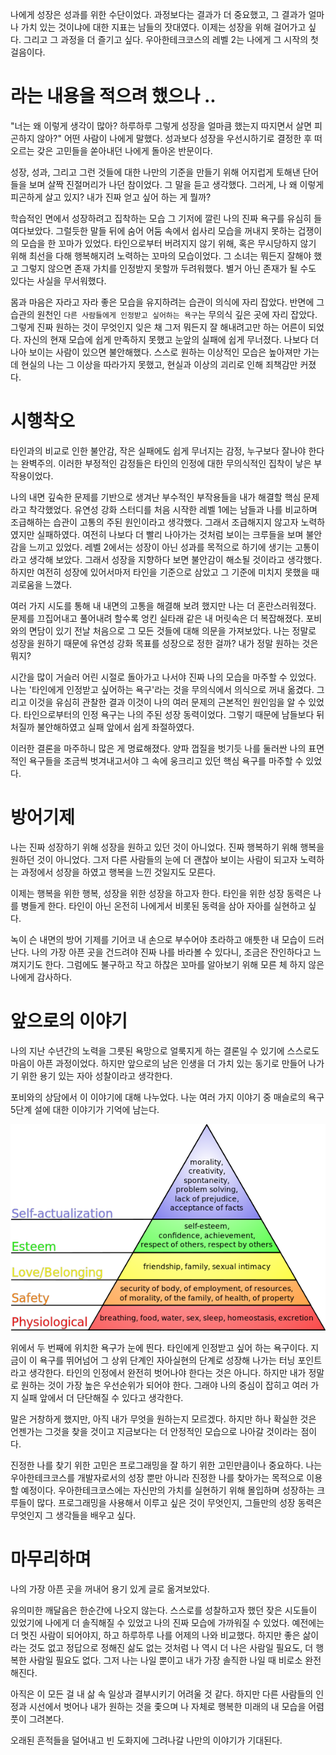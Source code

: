 나에게 성장은 성과를 위한 수단이었다.
과정보다는 결과가 더 중요했고, 그 결과가 얼마나 가치 있는 것이냐에 대한 지표는 남들의 잣대였다.
이제는 성장을 위해 걸어가고 싶다. 그리고 그 과정을 더 즐기고 싶다. 우아한테크코스의 레벨 2는 나에게 그 시작의 첫걸음이다.

# 라는 내용을 적으려 했으나 ..

"너는 왜 이렇게 생각이 많아? 하루하루 그렇게 성장을 얼마큼 했는지 따지면서 살면 피곤하지 않아?"
어떤 사람이 나에게 말했다. 성과보다 성장을 우선시하기로 결정한 후 떠오르는 갖은 고민들을 쏟아내던 나에게 돌아온 반문이다. 

성장, 성과, 그리고 그런 것들에 대한 나만의 기준을 만들기 위해 어지럽게 토해낸 단어들을 보며 살짝 진절머리가 나던 참이었다.
그 말을 듣고 생각했다. 그러게, 나 왜 이렇게 피곤하게 살고 있지? 내가 진짜 얻고 싶어 하는 게 뭘까?

학습적인 면에서 성장하려고 집착하는 모습 그 기저에 깔린 나의 진짜 욕구를 유심히 들여다보았다.
그럴듯한 말들 뒤에 숨어 어둠 속에서 쉽사리 모습을 꺼내지 못하는 겁쟁이의 모습을 한 꼬마가 있었다.
타인으로부터 버려지지 않기 위해, 혹은 무시당하지 않기 위해 최선을 다해 행복해지려 노력하는 꼬마의 모습이었다.
그 소녀는 뭐든지 잘해야 했고 그렇지 않으면 존재 가치를 인정받지 못할까 두려워했다. 별거 아닌 존재가 될 수도 있다는 사실을 무서워했다.

몸과 마음은 자라고 자라 좋은 모습을 유지하려는 습관이 의식에 자리 잡았다. 반면에 그 습관의 원천인 `다른 사람들에게 인정받고 싶어하는 욕구`는 무의식 깊은 곳에 자리 잡았다.
그렇게 진짜 원하는 것이 무엇인지 잊은 채 그저 뭐든지 잘 해내려고만 하는 어른이 되었다.
자신의 현재 모습에 쉽게 만족하지 못했고 눈앞의 실패에 쉽게 무너졌다. 나보다 더 나아 보이는 사람이 있으면 불안해했다.
스스로 원하는 이상적인 모습은 높아져만 가는데 현실의 나는 그 이상을 따라가지 못했고, 현실과 이상의 괴리로 인해 죄책감만 커졌다.

# 시행착오

타인과의 비교로 인한 불안감, 작은 실패에도 쉽게 무너지는 감정, 누구보다 잘나야 한다는 완벽주의.
이러한 부정적인 감정들은 타인의 인정에 대한 무의식적인 집착이 낳은 부작용이었다.

나의 내면 깊숙한 문제를 기반으로 생겨난 부수적인 부작용들을 내가 해결할 핵심 문제라고 착각했었다.
유연성 강화 스터디를 처음 시작한 레벨 1에는 남들과 나를 비교하며 조급해하는 습관이 고통의 주된 원인이라고 생각했다. 그래서 조급해지지 않고자 노력하였지만 실패하였다. 여전히 나보다 더 빨리 나아가는 것처럼 보이는 크루들을 보며 불안감을 느끼고 있었다. 
레벨 2에서는 성장이 아닌 성과를 목적으로 하기에 생기는 고통이라고 생각해 보았다. 그래서 성장을 지향하다 보면 불안감이 해소될 것이라고 생각했다. 하지만 여전히 성장에 있어서마저 타인을 기준으로 삼았고 그 기준에 미치지 못했을 때 괴로움을 느꼈다. 

여러 가지 시도를 통해 내 내면의 고통을 해결해 보려 했지만 나는 더 혼란스러워졌다. 문제를 끄집어내고 풀어내려 할수록 엉킨 실타래 같은 내 머릿속은 더 복잡해졌다.
포비와의 면담이 있기 전날 처음으로 그 모든 것들에 대해 의문을 가져보았다. 나는 정말로 성장을 원하기 때문에 유연성 강화 목표를 성장으로 정한 걸까? 내가 정말 원하는 것은 뭐지?

시간을 많이 거슬러 어린 시절로 돌아가고 나서야 진짜 나의 모습을 마주할 수 있었다.
나는 '타인에게 인정받고 싶어하는 욕구'라는 것을 무의식에서 의식으로 꺼내 옮겼다. 그리고 이것을 유심히 관찰한 결과 이것이 나의 여러 문제의 근본적인 원인임을 알 수 있었다.
타인으로부터의 인정 욕구는 나의 주된 성장 동력이었다. 그렇기 때문에 남들보다 뒤처질까 불안해하였고 실패 앞에서 쉽게 좌절하였다.

이러한 결론을 마주하니 많은 게 명료해졌다. 양파 껍질을 벗기듯 나를 둘러싼 나의 표면적인 욕구들을 조금씩 벗겨내고서야 그 속에 웅크리고 있던 핵심 욕구를 마주할 수 있었다.

# 방어기제

나는 진짜 성장하기 위해 성장을 원하고 있던 것이 아니었다. 진짜 행복하기 위해 행복을 원하던 것이 아니었다.
그저 다른 사람들의 눈에 더 괜찮아 보이는 사람이 되고자 노력하는 과정에서 성장을 하였고 행복을 느낀 것일지도 모른다.

이제는 행복을 위한 행복, 성장을 위한 성장을 하고자 한다.
타인을 위한 성장 동력은 나를 병들게 한다. 타인이 아닌 온전히 나에게서 비롯된 동력을 삼아 자아를 실현하고 싶다.

녹이 슨 내면의 방어 기제를 기어코 내 손으로 부수어야 초라하고 애틋한 내 모습이 드러난다. 나의 가장 아픈 곳을 건드려야 진짜 나를 바라볼 수 있다니, 조금은 잔인하다고 느껴지기도 한다.
그럼에도 불구하고 작고 하찮은 꼬마를 알아보기 위해 모른 체 하지 않은 나에게 감사하다. 

# 앞으로의 이야기

나의 지난 수년간의 노력을 그릇된 욕망으로 얼룩지게 하는 결론일 수 있기에 스스로도 마음이 아픈 과정이었다.
하지만 앞으로의 남은 인생을 더 가치 있는 동기로 만들어 나가기 위한 용기 있는 자아 성찰이라고 생각한다.

포비와의 상담에서 이 이야기에 대해 나누었다.
나눈 여러 가지 이야기 중 매슬로의 욕구 5단계 설에 대한 이야기가 기억에 남는다.

![img.png](img.png)

위에서 두 번째에 위치한 욕구가 눈에 띈다. 타인에게 인정받고 싶어 하는 욕구이다. 지금이 이 욕구를 뛰어넘어 그 상위 단계인 자아실현의 단계로 성장해 나가는 터닝 포인트라고 생각한다.
타인의 인정에서 완전히 벗어나야 한다는 것은 아니다. 하지만 내가 정말로 원하는 것이 가장 높은 우선순위가 되어야 한다. 그래야 나의 중심이 잡히고 여러 가지 실패 앞에서 더 단단해질 수 있다고 생각한다.

말은 거창하게 했지만, 아직 내가 무엇을 원하는지 모르겠다. 하지만 하나 확실한 것은 언젠가는 그것을 찾을 것이고 지금보다는 더 안정적인 모습으로 나아갈 것이라는 점이다.

진정한 나를 찾기 위한 고민은 프로그래밍을 잘 하기 위한 고민만큼이나 중요하다. 나는 우아한테크코스를 개발자로서의 성장 뿐만 아니라 진정한 나를 찾아가는 목적으로 이용할 예정이다.
우아한테크코스에는 자신만의 가치를 실현하기 위해 몰입하며 성장하는 크루들이 많다. 프로그래밍을 사용해서 이루고 싶은 것이 무엇인지, 그들만의 성장 동력은 무엇인지 그 생각들을 배우고 싶다.

# 마무리하며

나의 가장 아픈 곳을 꺼내어 용기 있게 글로 옮겨보았다.

유의미한 깨달음은 한순간에 나오지 않는다. 스스로를 성찰하고자 했던 잦은 시도들이 있었기에 나에게 더 솔직해질 수 있었고 나의 진짜 모습에 가까워질 수 있었다.
예전에는 더 멋진 사람이 되어야지, 하고 하루하루 나를 어제의 나와 비교했다. 하지만 좋은 삶이라는 것도 없고 정답으로 정해진 삶도 없는 것처럼 나 역시 더 나은 사람일 필요도, 더 행복한 사람일 필요도 없다.
그저 나는 나일 뿐이고 내가 가장 솔직한 나일 때 비로소 완전해진다.

아직은 이 모든 걸 내 삶 속 일상과 결부시키기 어려울 것 같다.
하지만 다른 사람들의 인정과 시선에서 벗어나 내가 원하는 것을 좇으며 나 자체로 행복한 미래의 내 모습을 어렴풋이 그려본다.

오래된 흔적들을 덜어내고 빈 도화지에 그려나갈 나만의 이야기가 기대된다.
